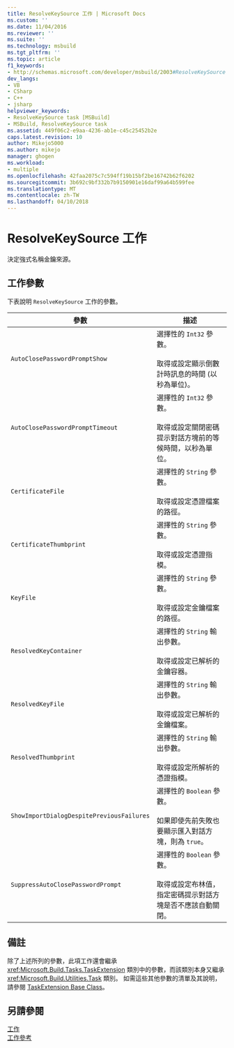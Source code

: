 ```yaml
---
title: ResolveKeySource 工作 | Microsoft Docs
ms.custom: ''
ms.date: 11/04/2016
ms.reviewer: ''
ms.suite: ''
ms.technology: msbuild
ms.tgt_pltfrm: ''
ms.topic: article
f1_keywords:
- http://schemas.microsoft.com/developer/msbuild/2003#ResolveKeySource
dev_langs:
- VB
- CSharp
- C++
- jsharp
helpviewer_keywords:
- ResolveKeySource task [MSBuild]
- MSBuild, ResolveKeySource task
ms.assetid: 449f06c2-e9aa-4236-ab1e-c45c25452b2e
caps.latest.revision: 10
author: Mikejo5000
ms.author: mikejo
manager: ghogen
ms.workload:
- multiple
ms.openlocfilehash: 42faa2075c7c594ff19b15bf2be16742b62f6202
ms.sourcegitcommit: 3b692c9bf332b7b9150901e16daf99a64b599fee
ms.translationtype: MT
ms.contentlocale: zh-TW
ms.lasthandoff: 04/10/2018
---
```

# <a name="resolvekeysource-task"></a>ResolveKeySource 工作
決定強式名稱金鑰來源。  
  
## <a name="task-parameters"></a>工作參數  
 下表說明 `ResolveKeySource` 工作的參數。  
  
|參數|描述|  
|---------------|-----------------|  
|`AutoClosePasswordPromptShow`|選擇性的 `Int32` 參數。<br /><br /> 取得或設定顯示倒數計時訊息的時間 (以秒為單位)。|  
|`AutoClosePasswordPromptTimeout`|選擇性的 `Int32` 參數。<br /><br /> 取得或設定關閉密碼提示對話方塊前的等候時間，以秒為單位。|  
|`CertificateFile`|選擇性的 `String` 參數。<br /><br /> 取得或設定憑證檔案的路徑。|  
|`CertificateThumbprint`|選擇性的 `String` 參數。<br /><br /> 取得或設定憑證指模。|  
|`KeyFile`|選擇性的 `String` 參數。<br /><br /> 取得或設定金鑰檔案的路徑。|  
|`ResolvedKeyContainer`|選擇性的 `String` 輸出參數。<br /><br /> 取得或設定已解析的金鑰容器。|  
|`ResolvedKeyFile`|選擇性的 `String` 輸出參數。<br /><br /> 取得或設定已解析的金鑰檔案。|  
|`ResolvedThumbprint`|選擇性的 `String` 輸出參數。<br /><br /> 取得或設定所解析的憑證指模。|  
|`ShowImportDialogDespitePreviousFailures`|選擇性的 `Boolean` 參數。<br /><br /> 如果即使先前失敗也要顯示匯入對話方塊，則為 `true`。|  
|`SuppressAutoClosePasswordPrompt`|選擇性的 `Boolean` 參數。<br /><br /> 取得或設定布林值，指定密碼提示對話方塊是否不應該自動關閉。|  
  
## <a name="remarks"></a>備註  
 除了上述所列的參數，此項工作還會繼承 <xref:Microsoft.Build.Tasks.TaskExtension> 類別中的參數，而該類別本身又繼承 <xref:Microsoft.Build.Utilities.Task> 類別。 如需這些其他參數的清單及其說明，請參閱 [TaskExtension Base Class](../msbuild/taskextension-base-class.md)。  
  
## <a name="see-also"></a>另請參閱  
 [工作](../msbuild/msbuild-tasks.md)   
 [工作參考](../msbuild/msbuild-task-reference.md)